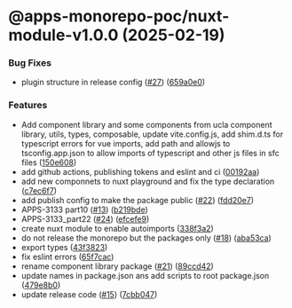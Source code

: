 # @apps-monorepo-poc/nuxt-module-v1.0.0 (2025-02-19)


### Bug Fixes

* plugin structure in release config ([#27](https://github.com/UCLALibrary/apps-monorepo-poc/issues/27)) ([659a0e0](https://github.com/UCLALibrary/apps-monorepo-poc/commit/659a0e0712708e38cbdff6957cd0f9b77f6d7859))


### Features

* Add component library and some components from ucla component library, utils, types, composable, update vite.config.js, add shim.d.ts for typescript errors for vue imports, add path and allowjs to tsconfig.app.json to allow imports of typescript and other js files in sfc files ([150e608](https://github.com/UCLALibrary/apps-monorepo-poc/commit/150e608e6feba8f1999d970238bf759f7f960244))
* add github actions, publishing tokens and eslint and ci ([00192aa](https://github.com/UCLALibrary/apps-monorepo-poc/commit/00192aae80e50a02e60a29ea68d9c1ae43603a46))
* add new componnets to nuxt playground and fix the type declaration ([c7ec6f7](https://github.com/UCLALibrary/apps-monorepo-poc/commit/c7ec6f78f0a4f9969012a75fdef7ac93f3a73b3a))
* add publish config to make the package public ([#22](https://github.com/UCLALibrary/apps-monorepo-poc/issues/22)) ([fdd20e7](https://github.com/UCLALibrary/apps-monorepo-poc/commit/fdd20e78f07034c9856d2f7ea090a9dbad08f19d))
* APPS-3133 part10 ([#13](https://github.com/UCLALibrary/apps-monorepo-poc/issues/13)) ([b219bde](https://github.com/UCLALibrary/apps-monorepo-poc/commit/b219bde965398b60f4d5391dd77833543db22e97))
* APPS-3133_part22 ([#24](https://github.com/UCLALibrary/apps-monorepo-poc/issues/24)) ([efcefe9](https://github.com/UCLALibrary/apps-monorepo-poc/commit/efcefe97b1a3a4c9c02ed49ed1c018559c0321d3))
* create nuxt module to enable autoimports ([338f3a2](https://github.com/UCLALibrary/apps-monorepo-poc/commit/338f3a2093612d2a645e11989f7485603863efcb))
* do not release the monorepo but the packages only ([#18](https://github.com/UCLALibrary/apps-monorepo-poc/issues/18)) ([aba53ca](https://github.com/UCLALibrary/apps-monorepo-poc/commit/aba53ca02df1621d5bfb784faf40b3d8d03fc50e))
* export types ([43f3823](https://github.com/UCLALibrary/apps-monorepo-poc/commit/43f3823f5a4ff41f25aa4e9db91d112b5b1a1ac2))
* fix eslint errors ([65f7cac](https://github.com/UCLALibrary/apps-monorepo-poc/commit/65f7cac350a1474ca950e2f82a81ba8244e27dd2))
* rename component library package ([#21](https://github.com/UCLALibrary/apps-monorepo-poc/issues/21)) ([89ccd42](https://github.com/UCLALibrary/apps-monorepo-poc/commit/89ccd425889743eab9c2573d645d0e44e376b338))
* update names in package.json ans add scripts to root package.json ([479e8b0](https://github.com/UCLALibrary/apps-monorepo-poc/commit/479e8b0aa4d7461f2a9f7cb5a9fbf86d6888c70f))
* update release code ([#15](https://github.com/UCLALibrary/apps-monorepo-poc/issues/15)) ([7cbb047](https://github.com/UCLALibrary/apps-monorepo-poc/commit/7cbb04776d6e55d0d49bf5646c3402e821767e12))
